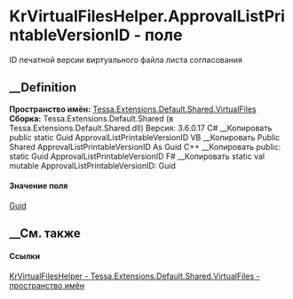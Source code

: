 # KrVirtualFilesHelper.ApprovalListPrintableVersionID - поле
ID печатной версии виртуального файла листа согласования
## __Definition
 **Пространство имён:**
[Tessa.Extensions.Default.Shared.VirtualFiles](N_Tessa_Extensions_Default_Shared_VirtualFiles.htm)  
 **Сборка:** Tessa.Extensions.Default.Shared (в
Tessa.Extensions.Default.Shared.dll) Версия: 3.6.0.17
C# __Копировать
     public static Guid ApprovalListPrintableVersionID
VB __Копировать
     Public Shared ApprovalListPrintableVersionID As Guid
C++ __Копировать
     public:
    static Guid ApprovalListPrintableVersionID
F# __Копировать
     static val mutable ApprovalListPrintableVersionID: Guid
#### Значение поля
[Guid](https://learn.microsoft.com/dotnet/api/system.guid)
##  __См. также
#### Ссылки
[KrVirtualFilesHelper -
](T_Tessa_Extensions_Default_Shared_VirtualFiles_KrVirtualFilesHelper.htm)
[Tessa.Extensions.Default.Shared.VirtualFiles - пространство
имён](N_Tessa_Extensions_Default_Shared_VirtualFiles.htm)
